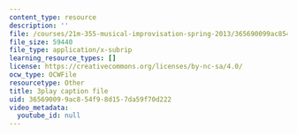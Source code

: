 ```yaml
---
content_type: resource
description: ''
file: /courses/21m-355-musical-improvisation-spring-2013/365690099ac854f98d157da59f70d222_w20MA5SLBfk.vtt
file_size: 59440
file_type: application/x-subrip
learning_resource_types: []
license: https://creativecommons.org/licenses/by-nc-sa/4.0/
ocw_type: OCWFile
resourcetype: Other
title: 3play caption file
uid: 36569009-9ac8-54f9-8d15-7da59f70d222
video_metadata:
  youtube_id: null
---
```

